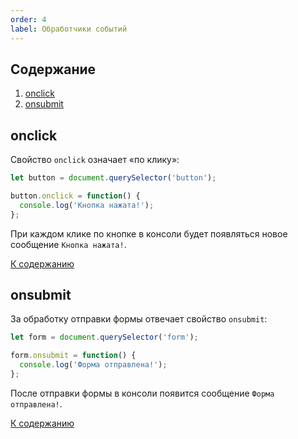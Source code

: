 ```yaml
---
order: 4
label: Обработчики событий
---
```


## Содержание

1. [onclick](#onclick)
2. [onsubmit](#onsubmit)

## onclick

Свойство `onclick` означает «по клику»:

```js
let button = document.querySelector('button');

button.onclick = function() {
  console.log('Кнопка нажата!');
};
```

При каждом клике по кнопке в консоли будет появляться новое сообщение `Кнопка нажата!`.

[К содержанию](#содержание)

## onsubmit

За обработку отправки формы отвечает свойство `onsubmit`:

```js
let form = document.querySelector('form');

form.onsubmit = function() {
  console.log('Форма отправлена!');
};
```

После отправки формы в консоли появится сообщение `Форма отправлена!`.

[К содержанию](#содержание)
